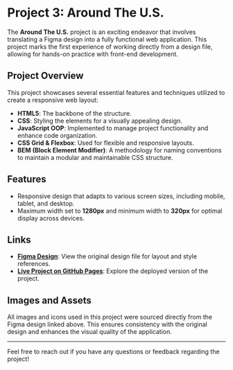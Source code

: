 # Project 3: Around The U.S.

The **Around The U.S.** project is an exciting endeavor that involves translating a Figma design into a fully functional web application. This project marks the first experience of working directly from a design file, allowing for hands-on practice with front-end development.

## Project Overview

This project showcases several essential features and techniques utilized to create a responsive web layout:

- **HTML5**: The backbone of the structure.
- **CSS**: Styling the elements for a visually appealing design.
- **JavaScript OOP**: Implemented to manage project functionality and enhance code organization.
- **CSS Grid & Flexbox**: Used for flexible and responsive layouts.
- **BEM (Block Element Modifier)**: A methodology for naming conventions to maintain a modular and maintainable CSS structure.

## Features

- Responsive design that adapts to various screen sizes, including mobile, tablet, and desktop.
- Maximum width set to **1280px** and minimum width to **320px** for optimal display across devices.

## Links

- **[Figma Design](https://www.figma.com/file/ii4xxsJ0ghevUOcssTlHZv/Sprint-3%3A-Around-the-US?node-id=0%3A1)**: View the original design file for layout and style references.
- **[Live Project on GitHub Pages](https://moorek11c.github.io/se_project_aroundtheus/)**: Explore the deployed version of the project.

## Images and Assets

All images and icons used in this project were sourced directly from the Figma design linked above. This ensures consistency with the original design and enhances the visual quality of the application.

---

Feel free to reach out if you have any questions or feedback regarding the project!
